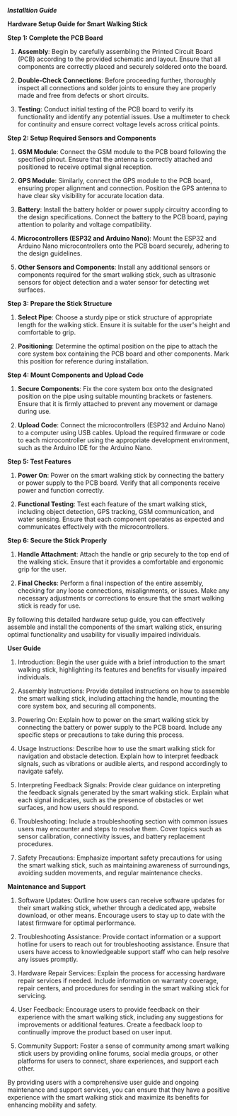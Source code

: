 ***Installtion Guide***

**Hardware Setup Guide for Smart Walking Stick**

**Step 1: Complete the PCB Board**

1. **Assembly**: Begin by carefully assembling the Printed Circuit Board (PCB) according to the provided schematic and layout. Ensure that all components are correctly placed and securely soldered onto the board.

2. **Double-Check Connections**: Before proceeding further, thoroughly inspect all connections and solder joints to ensure they are properly made and free from defects or short circuits.

3. **Testing**: Conduct initial testing of the PCB board to verify its functionality and identify any potential issues. Use a multimeter to check for continuity and ensure correct voltage levels across critical points.

**Step 2: Setup Required Sensors and Components**

1. **GSM Module**: Connect the GSM module to the PCB board following the specified pinout. Ensure that the antenna is correctly attached and positioned to receive optimal signal reception.

2. **GPS Module**: Similarly, connect the GPS module to the PCB board, ensuring proper alignment and connection. Position the GPS antenna to have clear sky visibility for accurate location data.

3. **Battery**: Install the battery holder or power supply circuitry according to the design specifications. Connect the battery to the PCB board, paying attention to polarity and voltage compatibility.

4. **Microcontrollers (ESP32 and Arduino Nano)**: Mount the ESP32 and Arduino Nano microcontrollers onto the PCB board securely, adhering to the design guidelines.

5. **Other Sensors and Components**: Install any additional sensors or components required for the smart walking stick, such as ultrasonic sensors for object detection and a water sensor for detecting wet surfaces.

**Step 3: Prepare the Stick Structure**

1. **Select Pipe**: Choose a sturdy pipe or stick structure of appropriate length for the walking stick. Ensure it is suitable for the user's height and comfortable to grip.

2. **Positioning**: Determine the optimal position on the pipe to attach the core system box containing the PCB board and other components. Mark this position for reference during installation.

**Step 4: Mount Components and Upload Code**

1. **Secure Components**: Fix the core system box onto the designated position on the pipe using suitable mounting brackets or fasteners. Ensure that it is firmly attached to prevent any movement or damage during use.

2. **Upload Code**: Connect the microcontrollers (ESP32 and Arduino Nano) to a computer using USB cables. Upload the required firmware or code to each microcontroller using the appropriate development environment, such as the Arduino IDE for the Arduino Nano.

**Step 5: Test Features**

1. **Power On**: Power on the smart walking stick by connecting the battery or power supply to the PCB board. Verify that all components receive power and function correctly.

2. **Functional Testing**: Test each feature of the smart walking stick, including object detection, GPS tracking, GSM communication, and water sensing. Ensure that each component operates as expected and communicates effectively with the microcontrollers.

**Step 6: Secure the Stick Properly**

1. **Handle Attachment**: Attach the handle or grip securely to the top end of the walking stick. Ensure that it provides a comfortable and ergonomic grip for the user.

2. **Final Checks**: Perform a final inspection of the entire assembly, checking for any loose connections, misalignments, or issues. Make any necessary adjustments or corrections to ensure that the smart walking stick is ready for use.

By following this detailed hardware setup guide, you can effectively assemble and install the components of the smart walking stick, ensuring optimal functionality and usability for visually impaired individuals.


**User Guide**

1. Introduction: Begin the user guide with a brief introduction to the smart walking stick, highlighting its features and benefits for visually impaired individuals.

2. Assembly Instructions: Provide detailed instructions on how to assemble the smart walking stick, including attaching the handle, mounting the core system box, and securing all components.

3. Powering On: Explain how to power on the smart walking stick by connecting the battery or power supply to the PCB board. Include any specific steps or precautions to take during this process.

4. Usage Instructions: Describe how to use the smart walking stick for navigation and obstacle detection. Explain how to interpret feedback signals, such as vibrations or audible alerts, and respond accordingly to navigate safely.

5. Interpreting Feedback Signals: Provide clear guidance on interpreting the feedback signals generated by the smart walking stick. Explain what each signal indicates, such as the presence of obstacles or wet surfaces, and how users should respond.

6. Troubleshooting: Include a troubleshooting section with common issues users may encounter and steps to resolve them. Cover topics such as sensor calibration, connectivity issues, and battery replacement procedures.

7. Safety Precautions: Emphasize important safety precautions for using the smart walking stick, such as maintaining awareness of surroundings, avoiding sudden movements, and regular maintenance checks.

**Maintenance and Support**

1. Software Updates: Outline how users can receive software updates for their smart walking stick, whether through a dedicated app, website download, or other means. Encourage users to stay up to date with the latest firmware for optimal performance.

2. Troubleshooting Assistance: Provide contact information or a support hotline for users to reach out for troubleshooting assistance. Ensure that users have access to knowledgeable support staff who can help resolve any issues promptly.

3. Hardware Repair Services: Explain the process for accessing hardware repair services if needed. Include information on warranty coverage, repair centers, and procedures for sending in the smart walking stick for servicing.

4. User Feedback: Encourage users to provide feedback on their experience with the smart walking stick, including any suggestions for improvements or additional features. Create a feedback loop to continually improve the product based on user input.

5. Community Support: Foster a sense of community among smart walking stick users by providing online forums, social media groups, or other platforms for users to connect, share experiences, and support each other.

By providing users with a comprehensive user guide and ongoing maintenance and support services, you can ensure that they have a positive experience with the smart walking stick and maximize its benefits for enhancing mobility and safety.

